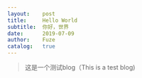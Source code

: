 ```yaml
---
layout:    post
title:     Hello World
subtitle:  你好，世界
date:      2019-07-09
author:    Fuze
catalog:   true
---
```


>这是一个测试blog（This is a test blog)
